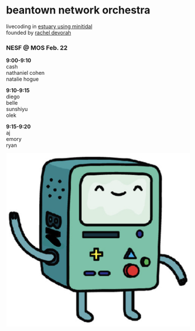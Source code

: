 # beantown network orchestra
<sm>livecoding in [estuary using minitidal](https://estuary.mcmaster.ca/)<br>
founded by [rachel devorah](https://racheldevorah.studio/)<br></sm>

### NESF @ MOS Feb. 22

**9:00-9:10**<br>
cash<br>
nathaniel cohen<br>
natalie hogue<br>

**9:10-9:15**<br>
diego<br>
belle<br>
sunshiyu<br>
olek<br>

**9:15-9:20**<br>
aj<br>
emory<br>
ryan<br>

![bno4eva](/bno.png)
